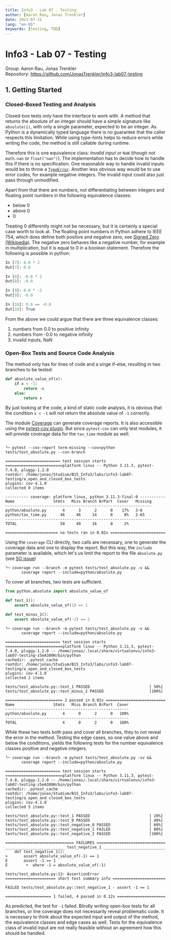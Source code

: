 ```yaml
---
title: Info3 - Lab 07 - Testing
author: [Aaron Rau, Jonas Trenkler]
date: 2023-07-31
lang: "en-US"
keywords: [testing, TDD]
---
```


# Info3 - Lab 07 - Testing

Group: Aaron Rau, Jonas Trenkler  
Repository: <https://github.com/JonasTrenkler/info3-lab07-testing> 

## 1. Getting Started

### Closed-Boxed Testing and Analysis

Closed-box tests only have the interface to work with.
A method that returns the absolute of an integer should have a simple signature like `absolute(i)`, with only a single parameter, expected to be an integer.
As Python is a dynamically typed language there is no guarantee that the caller respects this limitation.
While using type-hints helps to reduce errors while writing the code, the method is still callable during runtime.

Therefore this is one equivalence class: *Invalid input* or `NaN` (though not `math.nan` or `float("nan")`).
The implementation has to decide how to handle this if there is no specification.
One reasonable way to handle invalid inputs would be to throw a [`TypeError`](https://docs.python.org/3/library/exceptions.html#TypeError).
Another less obvious way would be to use error codes, for example negative integers.
The invalid input could also just pass through unmodified.

Apart from that there are numbers, not differentiating between integers and floating point numbers in the following equivalence classes:

- below 0
- above 0
- 0

Treating 0 differently might not be necessary, but it is certainly a special case worth to look at.
The floating point numbers in Python adhere to IEEE 754, which does define both positive and negative zero, see [Signed Zero (Wikipedia)](https://en.wikipedia.org/wiki/Signed_zero).
The negative zero behaves like a negative number, for example in multiplication, but it is equal to 0 in a boolean statement.
Therefore the following is possible in python:

```python
In [7]: 0.0 * 2
Out[7]: 0.0

In [8]: -0.0 * 2
Out[8]: -0.0

In [9]: 0.0 * -2
Out[9]: -0.0

In [10]: 0.0 == -0.0
Out[10]: True
```

From the above we could argue that there are three equivalence classes:

1. numbers from 0.0 to positive infinity
2. numbers from -0.0 to negative infinity
3. invalid inputs, NaN

### Open-Box Tests and Source Code Analysis

The method only has for lines of code and a singe if-else, resulting in two branches to be tested:

```python
def absolute_value_of(x):
    if x < -1:
        return -x
    else:
        return x
```

By just looking at the code, a kind of static code analysis, it is obvious that the condition `x < -1` will not return the absolute value of `-1` correctly.

The module [Coverage](https://coverage.readthedocs.io/en/7.2.7/branch.html) can generate coverage reports.
It is also accessible using the [pytest-cov plugin](https://pytest-cov.readthedocs.io/en/latest/readme.html).
But since `pytest-cov` can only test modules, it will provide coverage data for the `tax_time` module as well:

```terminal

╰─ pytest --cov-report term-missing --cov=python tests/test_absolute.py --cov-branch

======================== test session starts =========================platform linux -- Python 3.11.3, pytest-7.4.0, pluggy-1.2.0
rootdir: /home/jonas/Studium/B15_Info3/labs/info3-lab07-testing/a_open_and_closed_box_tests
plugins: cov-4.1.0
collected 0 items

---------- coverage: platform linux, python 3.11.3-final-0 -----------
Name                 Stmts   Miss Branch BrPart  Cover   Missing
----------------------------------------------------------------
python/absolute.py       4      3      2      0    17%   3-6
python/tax_time.py      46     46     14      0     0%   2-65
----------------------------------------------------------------
TOTAL                   50     49     16      0     2%

======================= no tests ran in 0.02s ========================
```

Using the `coverage` CLI directly, two calls are necessary, one to generate the coverage data and one to display the report.
But this way, the `include` parameter is available, which let's us limit the report to the file `absolute.py` (see [SO issue](https://stackoverflow.com/questions/46652192/py-test-gives-coverage-py-warning-module-sample-py-was-never-imported))

```terminal
╰─ coverage run --branch -m pytest tests/test_absolute.py -v &&
       coverage report --include=python/absolute.py
```

To cover all branches, two tests are sufficient.

```python
from python.absolute import absolute_value_of

def test_1():
    assert absolute_value_of(1) == 1

def test_minus_2():
    assert absolute_value_of(-2) == 2
```

```terminal
╰─ coverage run --branch -m pytest tests/test_absolute.py -v &&
       coverage report --include=python/absolute.py

======================== test session starts =========================platform linux -- Python 3.11.3, pytest-7.4.0, pluggy-1.2.0 -- /home/jonas/.local/share/virtualenvs/info3-lab07-testing-z5eA380H/bin/python
cachedir: .pytest_cache
rootdir: /home/jonas/Studium/B15_Info3/labs/info3-lab07-testing/a_open_and_closed_box_tests
plugins: cov-4.1.0
collected 2 items

tests/test_absolute.py::test_1 PASSED                          [ 50%]
tests/test_absolute.py::test_minus_2 PASSED                    [100%]

========================= 2 passed in 0.02s ==========================
Name                 Stmts   Miss Branch BrPart  Cover
------------------------------------------------------
python/absolute.py       4      0      2      0   100%
------------------------------------------------------
TOTAL                    4      0      2      0   100%

```

While these two tests both pass and cover all branches, they to not reveal the error in the method.
Testing the edge cases, so one value above and below the conditions, yields the following tests for the number equivalence classes positive and negative integers.

```terminal
╰─ coverage run --branch -m pytest tests/test_absolute.py -vv &&
       coverage report --include=python/absolute.py

======================== test session starts =========================platform linux -- Python 3.11.3, pytest-7.4.0, pluggy-1.2.0 -- /home/jonas/.local/share/virtualenvs/info3-lab07-testing-z5eA380H/bin/python
cachedir: .pytest_cache
rootdir: /home/jonas/Studium/B15_Info3/labs/info3-lab07-testing/a_open_and_closed_box_tests
plugins: cov-4.1.0
collected 5 items

tests/test_absolute.py::test_1 PASSED                          [ 20%]
tests/test_absolute.py::test_0 PASSED                          [ 40%]
tests/test_absolute.py::test_negative_0 PASSED                 [ 60%]
tests/test_absolute.py::test_negative_1 FAILED                 [ 80%]
tests/test_absolute.py::test_negative_2 PASSED                 [100%]

============================== FAILURES ==============================
__________________________ test_negative_1 ___________________________
    def test_negative_1():
>       assert absolute_value_of(-1) == 1
E       assert -1 == 1
E        +  where -1 = absolute_value_of(-1)

tests/test_absolute.py:13: AssertionError
====================== short test summary info =======================

FAILED tests/test_absolute.py::test_negative_1 - assert -1 == 1

==================== 1 failed, 4 passed in 0.12s =====================
```

As predicted, the test for `-1` failed.
Blindly writing open-box tests for all branches, or line coverage does not necessarily reveal problematic code.
It is necessary to think about the expected input and output of the method, the equivalence classes and edge cases as well.
Tests for the equivalence class of invalid input are not really feasible without an agreement how this should be handled.
